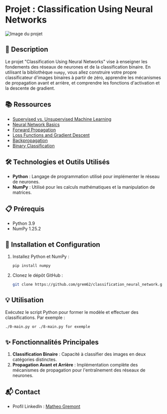 # Projet : Classification Using Neural Networks

![Image du projet](https://th.bing.com/th/id/OIP.YLy4mm9OXss9LEVQFm5xVwHaEU?rs=1&pid=ImgDetMain)

## 📝 Description
Le projet "Classification Using Neural Networks" vise à enseigner les fondements des réseaux de neurones et de la classification binaire. En utilisant la bibliothèque `numpy`, vous allez construire votre propre classificateur d'images binaires à partir de zéro, apprendre les mécanismes de propagation avant et arrière, et comprendre les fonctions d'activation et la descente de gradient.

## 📚 Ressources
- [Supervised vs. Unsupervised Machine Learning](https://example.com/supervised_vs_unsupervised)
- [Neural Network Basics](https://example.com/neural_network_basics)
- [Forward Propagation](https://example.com/forward_propagation)
- [Loss Functions and Gradient Descent](https://example.com/loss_functions_gradient_descent)
- [Backpropagation](https://example.com/backpropagation)
- [Binary Classification](https://example.com/binary_classification)

## 🛠️ Technologies et Outils Utilisés
- **Python** : Langage de programmation utilisé pour implémenter le réseau de neurones.
- **NumPy** : Utilisé pour les calculs mathématiques et la manipulation de matrices.

## 📋 Prérequis
- Python 3.9
- NumPy 1.25.2

## 🚀 Installation et Configuration
1. Installez Python et NumPy :
   ```bash
   pip install numpy
   ```
2. Clonez le dépôt GitHub :
   ```bash
   git clone https://github.com/grem62/classification_neural_network.git
   ```

## 💡 Utilisation
Exécutez le script Python pour former le modèle et effectuer des classifications. Par exemple :
```bash
./0-main.py or ./8-main.py for exemple
```

## ✨ Fonctionnalités Principales
1. **Classification Binaire** : Capacité à classifier des images en deux catégories distinctes.
2. **Propagation Avant et Arrière** : Implémentation complète des mécanismes de propagation pour l'entraînement des réseaux de neurones.

## 📬 Contact
- Profil LinkedIn : [Matheo Gremont](https://www.linkedin.com/in/matheo-gremont-aa0b41251/)

